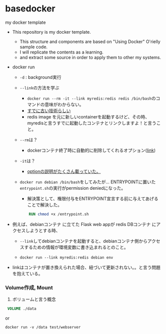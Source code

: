 # basedocker
my docker template


- This repository is my docker template.
    - This structure and components are based on "Using Docker" O'rielly sample code.
    - I will replicate the contents as a learning.
    - and extract some source in order to apply them to other my systems.




- docker run 
    - `-d` : background実行

    - `--link`の方法を学ぶ
        - `docker run --rm -it --link myredis:redis redis /bin/bash`のコマンドの意味がわからない。
        - [すでに古い技術らしい](https://docs.docker.jp/engine/userguide/networking/default_network/dockerlinks.html)
        - redis image を元に新しいcontainerを起動するけど、その時、myredisと言うすでに起動したコンテナとリンクしますよ！と言うこと。
    - `--rm`は？
        - dockerコンテナ終了時に自動的に削除してくれるオプション([link](https://qiita.com/hoshino/items/9545d255cc0103b3d296))
    - `-it`は？
        - [optionの説明がたくさん載っていた。](https://scrapbox.io/llminatoll/docker_run%E3%81%AE%E3%82%AA%E3%83%97%E3%82%B7%E3%83%A7%E3%83%B3%E3%81%84%E3%82%8D%E3%81%84%E3%82%8D)

    - `docker run debian /bin/bash`をしてみたが...
        ENTRYPOINTに置いた`entrypoint.sh`の実行がpermission deniedになった。
        - 解決策として、権限付与をENTRYPOINT宣言する前に与えてあげることで解決した。

        ```Dockerfile
            RUN chmod +x /entrypoint.sh
        ```


- 例えば、debianコンテナ に立てた Flask web appが redis DBコンテナ にアクセスしようとする時、
    - `--link`してdebianコンテナを起動すると、debianコンテナ側からアクセスするための情報が環境変数に書き込まれるとのこと。

    - `docker run --link myredis:redis debian env`

- linkはコンテナが置き換えられた場合、紐づいて更新されない。。と言う問題を抱えている。


### Volume作成, Mount

1. ボリュームと言う概念
```Dockerfile
 VOLUME ./data 
```
or 
```Linux
docker run -v /data test/webserver
```
